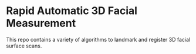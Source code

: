 # Rapid Automatic 3D Facial Measurement

This repo contains a variety of algorithms to landmark and register 3D facial surface scans. 
